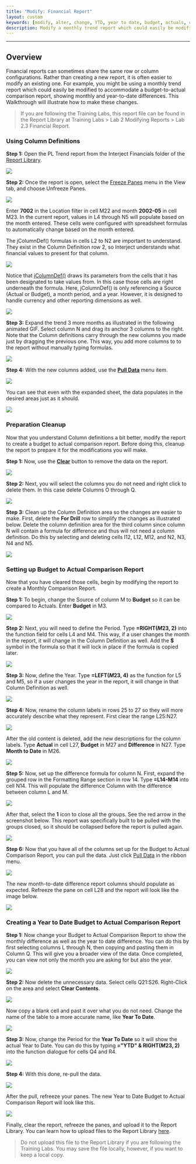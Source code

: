 ```yaml
---
title: "Modify: Financial Report"
layout: custom
keywords: [modify, alter, change, YTD, year to date, budget, actuals, comparison, jColumnDef, PL Trend, walkthrough]
description: Modify a monthly trend report which could easily be modified to accommodate a budget-to-actual comparison report, showing monthly and year-to-date differences.
---
```

* * *

## Overview

Financial reports can sometimes share the same row or column configurations. Rather than creating a new report, it is often easier to modify an existing one. For example, you might be using a monthly trend report which could easily be modified to accommodate a budget-to-actual comparison report, showing monthly and year-to-date differences. This Walkthrough will illustrate how to make these changes.

<blockquote class=lab_info>
  If you are following the Training Labs, this report file can be found in the Report Library at Training Labs > Lab 2 Modifying Reports > Lab 2.3 Financial Report.
</blockquote>

###  Using Column Definitions

**Step 1:** Open the PL Trend report from the Interject Financials folder of the [Report Library](/wAbout/Report-Library-Basics.html).

![](/images/L-Modify-Financial/01.png)
<br>

**Step 2:** Once the report is open, select the [Freeze Panes](/wGetStarted/INTERJECT-Ribbon-Menu-Items.html#diagnostics) menu in the View tab, and choose Unfreeze Panes.

![](/images/L-Modify-Financial/02.png)
<br>

Enter **7002** in the Location filter in cell M22 and month **2002-05** in cell M23. In the current report, values in L4 through N5 will populate based on the month entered. These cells were configured with spreadsheet formulas to automatically change based on the month entered.

The jColumnDef() formulas in cells L2 to N2 are important to understand. They exist in the Column Definition row 2, so Interject understands what financial values to present for that column.

![](/images/L-Modify-Financial/03.png)
<br>

Notice that [jColumnDef()](/wIndex/jColumnDef.html) draws its parameters from the cells that it has been designated to take values from. In this case those cells are right underneath the formula. Here, jColumnDef() is only referencing a Source (Actual or Budget), a month period, and a year. However, it is designed to handle currency and other reporting dimensions as well.

![](/images/L-Modify-Financial/04.png)
<br>

**Step 3:** Expand the trend 3 more months as illustrated in the following animated GIF. Select column N and drag its anchor 3 columns to the right. Note that the Column definitions carry through the new columns you made just by dragging the previous one. This way, you add more columns to to the report without manually typing formulas.

![](/images/L-Modify-Financial/05.gif)
<br>

**Step 4:** With the new columns added, use the [**Pull Data**](/wGetStarted/INTERJECT-Ribbon-Menu-Items.html#pull-data) menu item.

![](/images/L-Modify-Financial/06.png)
<br>

You can see that even with the expanded sheet, the data populates in the desired areas just as it should.

![](/images/L-Modify-Financial/07.png)
<br>

###  Preparation Cleanup

Now that you understand Column definitions a bit better, modify the report to create a budget to actual comparison report. Before doing this, cleanup the report to prepare it for the modifications you will make.

**Step 1:** Now, use the [**Clear**](/wGetStarted/INTERJECT-Ribbon-Menu-Items.html#pull-data) button to remove the data on the report.

![](/images/L-Modify-Financial/08.png)
<br>

**Step 2:** Next, you will select the columns you do not need and right click to delete them. In this case delete Columns O through Q.

![](/images/L-Modify-Financial/09.png)
<br>

**Step 3:** Clean up the Column Definition area so the changes are easier to make. First, delete the **For Drill** row to simplify the changes as illustrated below. Delete the column definition area for the third column since column N will contain a formula for difference and thus will not need a column definition. Do this by selecting and deleting cells I12, L12, M12, and N2, N3, N4 and N5.

![](/images/L-Modify-Financial/10.png)
<br>

###  Setting up Budget to Actual Comparison Report

Now that you have cleared those cells, begin by modifying the report to create a Monthly Comparison Report.

**Step 1:** To begin, change the Source of column M to **Budget** so it can be compared to Actuals. Enter **Budget** in M3.

![](/images/L-Modify-Financial/11.png)
<br>

**Step 2:** Next, you will need to define the Period. Type **=RIGHT($M$23, 2)** into the function field for cells L4 and M4. This way, if a user changes the month in the report, it will change in the Column Definition as well. Add the **$** symbol in the formula so that it will lock in place if the formula is copied later.

![](/images/L-Modify-Financial/12.png)
<br>

**Step 3:** Now, define the Year. Type **=LEFT($M$23, 4)** as the function for L5 and M5, so if a user changes the year in the report, it will change in that Column Definition as well.

![](/images/L-Modify-Financial/13.png)
<br>

**Step 4:** Now, rename the column labels in rows 25 to 27 so they will more accurately describe what they represent. First clear the range L25:N27.

![](/images/L-Modify-Financial/14.jpg)
<br>

After the old content is deleted, add the new descriptions for the column labels. Type **Actual** in cell L27, **Budget** in M27 and **Difference** in N27. Type **Month to Date** in M26.

![](/images/L-Modify-Financial/15.png)
<br>

**Step 5:** Now, set up the difference formula for column N. First, expand the grouped row in the Formatting Range section in row 14. Type **=L14-M14** into cell N14. This will populate the difference Column with the difference between column L and M.

![](/images/L-Modify-Financial/16.png)
<br>

After that, select the **1** icon to close all the groups. See the red arrow in the screenshot below. This report was specifically built to be pulled with the groups closed, so it should be collapsed before the report is pulled again.

![](/images/L-Modify-Financial/17.png)
<br>

**Step 6:** Now that you have all of the columns set up for the Budget to Actual Comparison Report, you can pull the data. Just click [Pull Data](/wGetStarted/INTERJECT-Ribbon-Menu-Items.html#pull-data) in the ribbon menu.

![](/images/L-Modify-Financial/18.png)
<br>

The new month-to-date difference report columns should populate as expected. Refreeze the pane on cell L28 and the report will look like the image below.

![](/images/L-Modify-Financial/19.png)
<br>

###  Creating a Year to Date Budget to Actual Comparison Report

**Step 1:** Now change your Budget to Actual Comparison Report to show the monthly difference as well as the year to date difference. You can do this by first selecting columns L through N, then copying and pasting them in Column Q. This will give you a broader view of the data. Once completed, you can view not only the month you are asking for but also the year.

![](/images/L-Modify-Financial/20.png)
<br>

**Step 2:** Now delete the unnecessary data. Select cells Q21:S26. Right-Click on the area and select **Clear Contents**.

![](/images/L-Modify-Financial/21.png)
<br>

Now copy a blank cell and past it over what you do not need. Change the name of the table to a more accurate name, like **Year To Date**.

![](/images/L-Modify-Financial/22.png)
<br>

**Step 3:** Now, change the Period for the **Year To Date** so it will show the actual Year to Date. You can do this by typing **="YTD" & RIGHT($M$23, 2)** into the function dialogue for cells Q4 and R4.

![](/images/L-Modify-Financial/23.png)
<br>

**Step 4:** With this done, re-pull the data.

![](/images/L-Modify-Financial/24.png)
<br>

After the pull, refreeze your panes. The new Year to Date Budget to Actual Comparison Report will look like this.

![](/images/L-Modify-Financial/25.png)
<br>

Finally, clear the report, refreeze the panes, and upload it to the Report Library. You can learn how to upload files to the Report Library [here](/wAbout/ReportLibraryLinks.html).

<blockquote class=lab_info>
  Do not upload this file to the Report Library if you are following the Training Labs. You may save the file locally, however, if you want to keep a local copy.
</blockquote>

